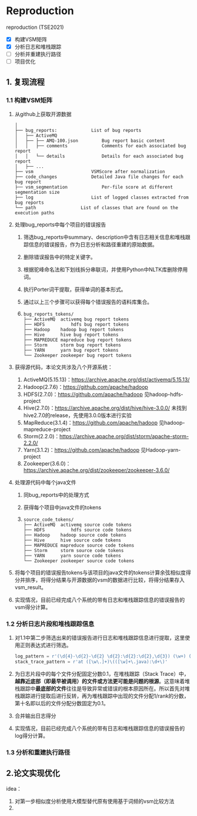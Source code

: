 # Reproduction
reproduction (TSE2021)

- [x] 构建VSM矩阵
- [x] 分析日志和堆栈跟踪
- [ ] 分析并重建执行路径
- [ ] 项目优化

## 1. 复现流程

### 1.1 构建VSM矩阵

1. 从github上获取开源数据

   ```
   │
   ├── bug_reports:				List of bug reports
   │   ├── ActiveMQ	
   │   ├── ├── AMQ-100.json			Bug report basic content
   │   │   ├── comments				Comments for each associated bug report
   │   │   └── details				Details for each associated bug report
   │   ├── ...
   ├── vsm						VSMScore after normalization
   ├── code_changes				Detailed Java file changes for each bug report 
   ├── vsm_segmentation				Per-file score at different segmentation size
   ├── log						List of logged classes extracted from bug reports
   └── path					List of classes that are found on the execution paths
   ```
   
2. 处理bug_reports中每个项目的错误报告

   1. 筛选bug_reports中summary、description中含有日志相关信息和堆栈跟踪信息的错误报告，作为日志分析和路径重建的原始数据。

   2. 删除错误报告中的特定关键字。

   3. 根据驼峰命名法和下划线拆分串联词，并使用Python中NLTK库删除停用词。

   4. 执行Porter词干提取，获得单词的基本形式。

   5. 通过以上三个步骤可以获得每个错误报告的语料库集合。

   6. ```
      bug_reports_tokens/
      ├── ActiveMQ  activemq bug report tokens
      ├── HDFS			hdfs bug report tokens
      ├── Hadoop    hadoop bug report tokens
      ├── Hive      hive bug report tokens
      ├── MAPREDUCE mapreduce bug report tokens
      ├── Storm     storm bug report tokens
      ├── YARN      yarn bug report tokens
      └── Zookeeper zookeeper bug report tokens
      ```

      

3. 获得源代码，本论文共涉及八个开源系统：

   1. ActiveMQ(5.15.13)：https://archive.apache.org/dist/activemq/5.15.13/
   2. Hadoop(2.7.6)：https://github.com/apache/hadoop
   3. HDFS(2.7.0)：https://github.com/apache/hadoop 见hadoop-hdfs-project
   4. Hive(2.7.0)：https://archive.apache.org/dist/hive/hive-3.0.0/ 未找到hive2.7.0的release，先使用3.0.0版本进行实验
   5. MapReduce(3.1.4)：https://github.com/apache/hadoop 见hadoop-mapreduce-project
   6. Storm(2.2.0)：https://archive.apache.org/dist/storm/apache-storm-2.2.0/
   7. Yarn(3.1.2)：https://github.com/apache/hadoop 见Hadoop-yarn-project
   8. Zookeeper(3.6.0)：https://archive.apache.org/dist/zookeeper/zookeeper-3.6.0/

4. 处理源代码中每个java文件

   1. 同bug_reports中的处理方式

   2. 获得每个项目中java文件的tokens

   3. ```
      source_code_tokens/
      ├── ActiveMQ  activemq source code tokens
      ├── HDFS			hdfs source code tokens
      ├── Hadoop    hadoop source code tokens
      ├── Hive      hive source code tokens
      ├── MAPREDUCE mapreduce source code tokens
      ├── Storm     storm source code tokens
      ├── YARN      yarn source code tokens
      └── Zookeeper zookeeper source code tokens
      ```

5. 将每个项目的错误报告tokens与该项目的java文件的tokens计算余弦相似度得分并排序，将得分结果与开源数据的vsm的数据进行比较，将得分结果存入vsm_result。

6. 实现情况，目前已经完成八个系统的带有日志和堆栈跟踪信息的错误报告的vsm得分计算。

### 1.2 分析日志片段和堆栈跟踪信息

1. 对1.1中第二步筛选出来的错误报告进行日志和堆栈跟踪信息进行提取，这里使用正则表达式进行筛选。

   ```python
   log_pattern = r'(\d{4}-\d{2}-\d{2} \d{2}:\d{2}:\d{2},\d{3}) (\w+) ([\w\.]+): (.+)'
   stack_trace_pattern = r'at ([\w\.]+)\(([\w]+\.java):\d+\)'
   ```

2. 为日志片段中的每个文件分配固定分数0.1，在堆栈跟踪（Stack Trace）中，**越靠近底部（即最早被调用）的文件或方法更可能是问题的根源**。这意味着堆栈跟踪中**最底部的文件**往往是导致异常或错误的根本原因所在。所以首先对堆栈跟踪进行提取后进行反转，再为堆栈跟踪中出现的文件分配1/rank的分数，第十名即以后的文件分配分数固定为0.1。

3. 合并输出日志得分

4. 实现情况，目前已经完成八个系统的带有日志和堆栈跟踪信息的错误报告的log得分计算。

### 1.3 分析和重建执行路径



## 2.论文实现优化

idea：

1. 对第一步相似度分析使用大模型替代原有使用基于词频的vsm比较方法
2. 
